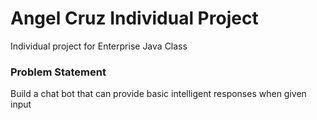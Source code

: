 # Angel Cruz Individual Project
Individual project for Enterprise Java Class
### Problem Statement
Build a chat bot that can provide basic intelligent responses when given input